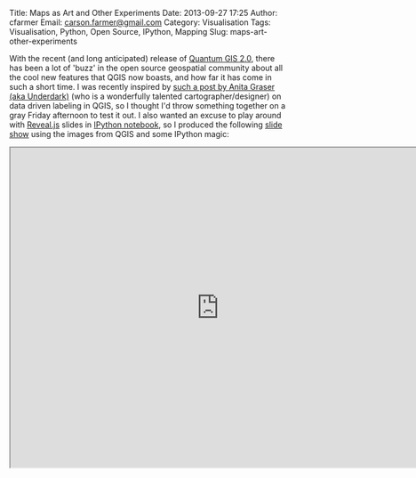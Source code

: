 Title: Maps as Art and Other Experiments
Date: 2013-09-27 17:25
Author: cfarmer
Email: carson.farmer@gmail.com
Category: Visualisation
Tags: Visualisation, Python, Open Source, IPython, Mapping
Slug: maps-art-other-experiments

With the recent (and long anticipated) release of [Quantum GIS 2.0][qgis], 
there has been a lot of 'buzz' in the open source geospatial community about 
all the cool new features that QGIS now boasts, and how far it has come in such 
a short time. I was recently inspired by [such a post by Anita Graser (aka 
Underdark)][labels] (who is a wonderfully talented cartographer/designer) on 
data driven labeling in QGIS, so I thought I'd throw something together on a 
gray Friday afternoon to test it out. I also wanted an excuse to play around 
with [Reveal.js][reveal] slides in [IPython notebook][ipython], so I produced 
the following [slide show][slideshow] using the images from QGIS and some 
IPython magic:
<iframe src=http://www.carsonfarmer.com/examples/map_art/ width=750 height=575></iframe>

<!--more-->

[qgis]: http://www.qgis.org/
[labels]: http://anitagraser.com/2013/09/17/fun-with-data-defined-labels/
[reveal]: http://lab.hakim.se/reveal-js/#/
[ipython]: http://ipython.org/notebook.html
[slideshow]: http://www.carsonfarmer.com/examples/map_art/

